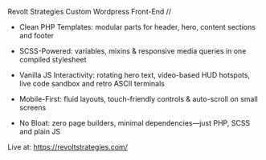 Revolt Strategies Custom Wordpress Front-End //

- Clean PHP Templates: modular parts for header, hero, content sections and footer

- SCSS-Powered: variables, mixins & responsive media queries in one compiled stylesheet

- Vanilla JS Interactivity: rotating hero text, video-based HUD hotspots, live code sandbox and retro ASCII terminals

- Mobile-First: fluid layouts, touch-friendly controls & auto-scroll on small screens

- No Bloat: zero page builders, minimal dependencies—just PHP, SCSS and plain JS

Live at: https://revoltstrategies.com/
